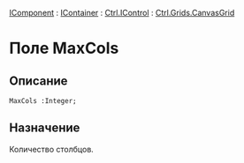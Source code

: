 ﻿---
Link: Com.Ctrl.Grids.CanvasGrid.@MaxCols
---

[IComponent](topic:Com.Custom.ComClasses.IComponent.Default) :
[IContainer](topic:Com.Custom.ComClasses.IContainer.Default) :
[Ctrl.IControl](topic:Com.Custom.ComClasses.Ctrl.IControl.Default) :
[Ctrl.Grids.CanvasGrid](Default)

# Поле MaxCols

## Описание

    MaxCols :Integer;

## Назначение

Количество столбцов.